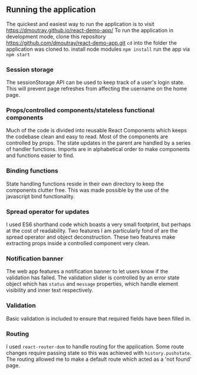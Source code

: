 ## Running the application
The quickest and easiest way to run the application is to visit https://dmoutray.github.io/react-demo-app/
To run the application in development mode, clone this repository https://github.com/dmoutray/react-demo-app.git
`cd` into the folder the application was cloned to.
install node modules `npm install`
run the app via `npm start`

### Session storage 

The sessionStorage API can be used to keep track of a user's login state. This will prevent page refreshes from affecting the username on the home page. 

### Props/controlled components/stateless functional components 

Much of the code is divided into reusable React Components which keeps the codebase clean and easy to read. Most of the components are controlled by props. The state updates in the parent are handled by a series of handler functions. 
Imports are in alphabetical order to make components and functions easier to find. 

### Binding functions 

State handling functions reside in their own directory to keep the components clutter free. This was made possible by the use of the javascript bind functionality.  

### Spread operator for updates 

I used ES6 shorthand code which boasts a very small footprint, but perhaps at the cost of readability. Two features I am particularly fond of are the spread operator and object deconstruction. These two features make extracting props inside a controlled component very clean. 

### Notification banner 

The web app features a notification banner to let users know if the validation has failed. The validation slider is controlled by an error state object which has `status` and `message` properties, which handle element visibility and inner text respectively.

### Validation 

Basic validation is included to ensure that required fields have been filled in. 

### Routing 

I used `react-router-dom` to handle routing for the application. Some route changes require passing state so this was achieved with `history.pushstate`. 
The routing allowed me to make a default route which acted as a 'not found' page. 
